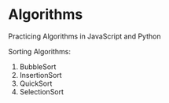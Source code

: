 # Algorithms

Practicing Algorithms in JavaScript and Python

Sorting Algorithms:
1. BubbleSort
2. InsertionSort
3. QuickSort
4. SelectionSort